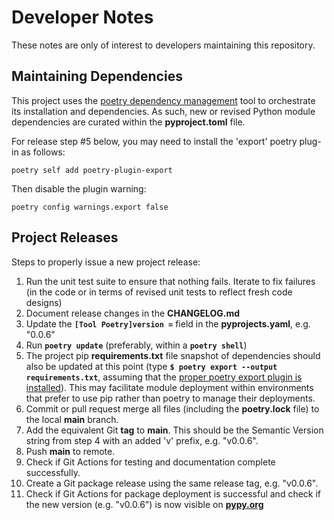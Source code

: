 # Developer Notes

These notes are only of interest to developers maintaining this repository.

## Maintaining Dependencies

This project uses the [poetry dependency management](https://python-poetry.org) tool to orchestrate its installation and dependencies. As such, new or revised Python module dependencies are curated within the **pyproject.toml** file.

For release step #5 below, you may need to install the 'export' poetry plug-in as follows:

```shell
poetry self add poetry-plugin-export
```

Then disable the plugin warning:

```shell
poetry config warnings.export false
```

## Project Releases

Steps to properly issue a new project release:

1. Run the unit test suite to ensure that nothing fails. Iterate to fix failures (in the code or in terms of revised unit tests to reflect fresh code designs)
2. Document release changes in the **CHANGELOG.md**
3. Update the **`[Tool Poetry]version =`** field in the **pyprojects.yaml**, e.g. "0.0.6"
4. Run **`poetry update`** (preferably, within a **`poetry shell`**)
5. The project pip **requirements.txt** file snapshot of dependencies should also be updated at this point (type **`$ poetry export --output requirements.txt`**, assuming that the [proper poetry export plugin is installed](https://python-poetry.org/docs/pre-commit-hooks#poetry-export)). This may facilitate module deployment within environments that prefer to use pip rather than poetry to manage their deployments.
6. Commit or pull request merge all files (including the **poetry.lock** file) to the local **main** branch.
7. Add the equivalent Git **tag** to **main**. This should be the Semantic Version string from step 4 with an added 'v' prefix, e.g. "v0.0.6".
8. Push **main** to remote.
9. Check if Git Actions for testing and documentation complete successfully.
10. Create a Git package release using the same release tag, e.g. "v0.0.6".
11. Check if Git Actions for package deployment is successful and check if the new version (e.g. "v0.0.6") is now visible on **[pypy.org](https://pypi.org/search/?q=OneHopTests)**
